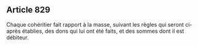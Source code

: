 Article 829
----
Chaque cohéritier fait rapport à la masse, suivant les règles qui seront ci-
après établies, des dons qui lui ont été faits, et des sommes dont il est
débiteur.
